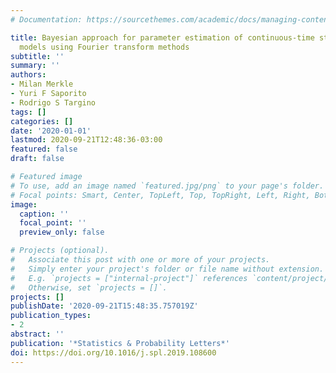 ```yaml
---
# Documentation: https://sourcethemes.com/academic/docs/managing-content/

title: Bayesian approach for parameter estimation of continuous-time stochastic volatility
  models using Fourier transform methods
subtitle: ''
summary: ''
authors:
- Milan Merkle
- Yuri F Saporito
- Rodrigo S Targino
tags: []
categories: []
date: '2020-01-01'
lastmod: 2020-09-21T12:48:36-03:00
featured: false
draft: false

# Featured image
# To use, add an image named `featured.jpg/png` to your page's folder.
# Focal points: Smart, Center, TopLeft, Top, TopRight, Left, Right, BottomLeft, Bottom, BottomRight.
image:
  caption: ''
  focal_point: ''
  preview_only: false

# Projects (optional).
#   Associate this post with one or more of your projects.
#   Simply enter your project's folder or file name without extension.
#   E.g. `projects = ["internal-project"]` references `content/project/deep-learning/index.md`.
#   Otherwise, set `projects = []`.
projects: []
publishDate: '2020-09-21T15:48:35.757019Z'
publication_types:
- 2
abstract: ''
publication: '*Statistics & Probability Letters*'
doi: https://doi.org/10.1016/j.spl.2019.108600
---
```

